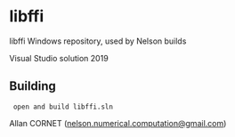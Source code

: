 # libffi

libffi Windows repository, used by Nelson builds

Visual Studio solution 2019

## Building

```
 open and build libffi.sln
 ```

 Allan CORNET (nelson.numerical.computation@gmail.com)